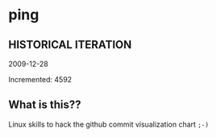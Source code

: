 # ping

## HISTORICAL ITERATION
2009-12-28

Incremented: 4592

## What is this?? 
Linux skills to hack the github commit visualization chart `;-)`
